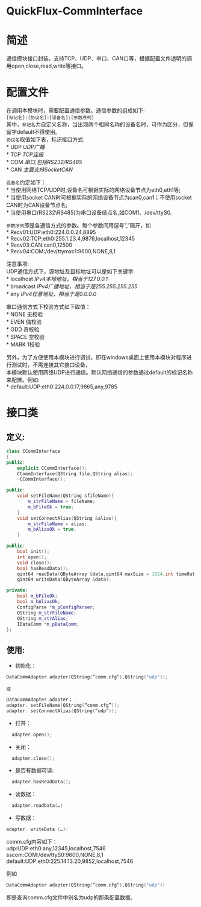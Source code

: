 # QuickFlux-CommInterface
简述
=======
通信模块接口封装。支持TCP、UDP、串口、CAN口等，根据配置文件透明的调用open,close,read,write等接口。

配置文件
=======
在调用本模块时，需要配置通信参数。通信参数的组成如下:<br>
    `[标记名]:[协议名]:[设备名]:[参数序列]`<br>
其中，`标记名`为自定义名称，当出现两个相同名称的设备名时，可作为区分，但保留字default不得使用。<br>
`协议名`取值如下表，标识接口方式: <br>
    * UDP	    *UDP广播*<br>
    * TCP	    *TCP连接*<br>
    * COM	    *串口,包括RS232/RS485*<br>
    * CAN	    *主要支持SocketCAN*<br>

`设备名`约定如下：<br>
    * 当使用网络TCP/UDP时,设备名可根据实际的网络设备节点为eth0,eth1等;<br>
    * 当使用socket CAN时可根据实际的网络设备节点为can0,can1；不使用socket CAN时为CAN设备节点名;<br>
    * 当使用串口(RS232\RS485)为串口设备结点名,如COM1、/dev/ttyS0.<br>

`参数序列`即是各通信方式的参数。每个参数间用逗号","隔开，如<br>
    * Recv01:UDP:eth0:224.0.0.24,8895<br>
    * Recv02:TCP:eth0:255.1.23.4,9876,localhost,12345<br>
    * Recv03:CAN:can0,12500<br>
    * Recv04:COM:/dev/ttymxc1:9600,NONE,8,1<br>

注意事项:<br>
UDP通信方式下，源地址及目标地址可以是如下关键字:<br>
    * localhost		    *IPv4本地地址，相当于127.0.0.1*<br>
    * broadcast	        *IPv4广播地址，相当于是255.255.255.255*<br>
    * any			    *IPv4任意地址，相当于是0.0.0.0*<br>
		
串口通信方式下校验方式如下取值：<br>
    * NONE		无校验<br>
    * EVEN		偶校验<br>
    * ODD		奇校验<br>
    * SPACE		空校验<br>
    * MARK		1校验<br>

另外，为了方便使用本模块进行调试，即在windows桌面上使用本模块对程序进行测试时，不需连接其它接口设备，<br>
本模块默认使用网络UDP进行通信。默认网络通信的参数通过default的标记名称来配置。例如:<br>
    * default:UDP:eth0:224.0.0.17,9865,any,9785<br>
		
接口类
=======
定义:
-------
```cpp
class CCommInterface
{
public:
    explicit CCommInterface();
    CCommInterface(QString file,QString alias);
    ~CCommInterface();

public:
    void setFileName(QString &fileName){
        m_strFileName = fileName;
        m_bFileOk = true;
    }
    void setConnectAlias(QString &alias){
        m_strFileName = alias;
        m_bAliasOk = true;
    }

public:
    bool init();
    int open();
    void close();
    bool hasReadData();
    qint64 readData(QByteArray &data,qint64 maxSize = 1024,int timeOut = 1000);
    qint64 writeData(QByteArray &data);

private:
    bool m_bFileOk;
    bool m_bAliasOk;
    ConfigParse *m_pConfigParser;
    QString m_strFileName;
    QString m_strAlias;
    IDataComm *m_pDataComm;
};
```

使用:
--------
* 初始化：<br>
```cpp
DataCommAdapter adapter(QString(“comm.cfg”),QString("udp"));
```
	或
```cpp
DataCommAdapter adapter；
adapter. setFileName(QString(“comm.cfg”));
adapter. setConnectAlias(QString(“udp”));
```
* 打开：<br>
```cpp
  adapter.open();
```
* 关闭：<br>
```cpp
  adapter.close();
```
* 是否有数据可读:<br>
```cpp
  adapter.hasReadData();
```
* 读数据：<br>
```cpp
  adapter.readData(…)
```
* 写数据：
```cpp
adapter. writeData (…):
```
comm.cfg内容如下：<br>
udp:UDP:eth0:any,12345,localhost,7546<br>
sscom:COM:/dev/ttyS0:9600,NONE,8,1<br>
default:UDP:eth0:225.14.13.20,9852,localhost,7546<br>

例如<br>
```cpp 
DataCommAdapter adapter(QString(“comm.cfg”),QString("udp"))
```
即是查询comm.cfg文件中别名为udp的那条配置数据。<br>